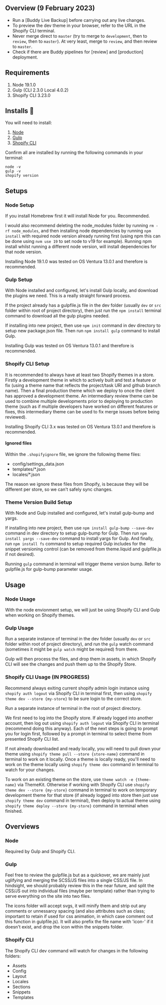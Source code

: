 ## Overview (9 February 2023)

- Run a [Buddy Live Backup] before carrying out any live changes.
- To preview the dev theme in your browser, refer to the URL in the Shopify CLI terminal.
- Never merge direct to `master` (try to merge to `development`, then to `review`, then to `master`). At very least, merge to `review`, and then review to `master`.
- Check if there are Buddy pipelines for [review] and [production] deployment.


## Requirements

1. Node 19.1.0
2. Gulp (CLI 2.3.0 Local 4.0.2)
3. Shopify CLI 3.23.0


## Installs 🚀

You will need to install:

 1. [Node](https://nodejs.org/en/download/)
 2. [Gulp](https://gulpjs.com/docs/en/getting-started/quick-start)
 3. [Shopify CLI](https://shopify.dev/themes/tools/cli/install)

Confirm all are installed by running the following commands in your terminal:

```
node -v
gulp -v
shopify version
```


## Setups

### Node Setup

If you install Homebrew first it will install Node for you. Recommended.

I would also recommend deleting the node_modules folder by running `rm -rf node_modules`, and then installing node dependencies by running `npm install` with required node version already running first (using npm this can be done using `nvm use 19` to set node to v19 for example). Running npm install whilst running a different node version, will install dependencies for that node version.

Installing Node 19.1.0 was tested on OS Ventura 13.0.1 and therefore is recommended.

### Gulp Setup

With Node installed and configured, let's install Gulp locally, and download the plugins we need. This is a really straight forward process.

If the project already has a gulpfile.js file in the dev folder (usually `dev` or `src` folder within root of project directory), then just run the `npm install` terminal command to download all the gulp plugins needed.

If installing into new project, then use `npm init` command in dev directory to setup new package.json file. Then run `npm install gulp` command to install Gulp.

Installing Gulp was tested on OS Ventura 13.0.1 and therefore is recommended.

### Shopify CLI Setup

It is recommended to always have at least two Shopify themes in a store. Firstly a development theme in which to actively built and test a feature or fix (using a theme name that reflects the project/task URI and github branch name). Then a final production theme which we deploy to once the client has approved a development theme. An intermediary review theme can be used to combine multiple developments prior to deploying to production theme (such as if multiple developers have worked on different features or fixes, this intermediary theme can be used to fix merge issues before being reviewed).

Installing Shopify CLI 3.x was tested on OS Ventura 13.0.1 and therefore is recommended.

#### Ignored files

Within the `.shopifyignore` file, we ignore the following theme files:
- config/settings_data.json 
- templates/*.json
- locales/*.json

The reason we ignore these files from Shopify, is because they will be different per store, so we can't safely sync changes. 

### Theme Version Build Setup

With Node and Gulp installed and configured, let's install gulp-bump and yargs.

If installing into new project, then use `npm install gulp-bump --save-dev` command in dev directory to setup gulp-bump for Gulp. Then run `npm install yargs --save-dev` command to install yargs for Gulp. And finally, run `npm install fs` command to setup required Gulp includes for the snippet versioning control (can be removed from theme.liquid and gulpfile.js if not desired).

Running `gulp` command in terminal will trigger theme version bump. Refer to gulpfile.js for gulp-bump parameter usage.


## Usage

### Node Usage

With the node envionment setup, we will just be using Shopify CLI and Gulp when working on Shopify themes.

### Gulp Usage

Run a separate instance of terminal in the dev folder (usually `dev` or `src` folder within root of project directory), and run the `gulp` watch command (sometimes it might be `gulp watch` might be required) from there. 

Gulp will then process the files, and drop them in assets, in which Shopify CLI will see the changes and push them up to the Shopify Store. 

### Shopify CLI Usage (IN PROGRESS)

Recommend always exiting current shopify admin login instance using `shopify auth logout` via Shopify CLI in terminal first, then using `shopify theme dev --store {my-store}` to be sure login to the correct store.

Run a separate instance of terminal in the root of project directory.

We first need to log into the Shopify store. If already logged into another account, then log out using `shopify auth logout` via Shopify CLI in terminal (recommend doing this anyway). Each of the next steps is going to prompt you for login first, followed by a prompt in terminal to select theme from presented Shopify CLI list.

If not already downloaded and ready locally, you will need to pull down your theme using `shopify theme pull --store {store-name}` command in terminal to work on it locally. Once a theme is locally ready, you'll need to work on the theme locally using `shopify theme dev` command in terminal to watch for your changes.

To work on an existing theme on the store, use `theme watch -e {theme-name}` via ThemeKit. Otherwise if working with Shopify CLI use `shopify theme dev --store {my-store}` command in terminal to work on temporary development theme for that store (if already logged into store then just use `shopify theme dev` command in terminal), then deploy to actual theme using `shopify theme deploy --store {my-store}` command in terminal when finished.



## Overviews

### Node

Required by Gulp and Shopify CLI.

### Gulp

Feel free to review the gulpfile.js but as a quickover, we are mainly just uglifying and merging the SCSS/JS files into a single CSS/JS file. In hindsight, we should probably review this in the near future, and split the CSS/JS out into individual files (maybe per template) rather than trying to serve everything on the site into two files. 

The icons folder will accept svgs, it will minify them and strip out any comments or unnessarcy spacing (and also attributes such as class; important to retain if used for css animation, in which case comment out this function in gulpfile.js). It will also prefix the file name with 'icon-' if it doesn't exist, and drop the icon within the snippets folder.

### Shopify CLI

The Shopify CLI dev command will watch for changes in the following folders:

 - Assets
 - Config
 - Layout
 - Locales
 - Sections
 - Snippets
 - Templates
